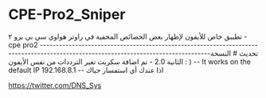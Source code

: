 # CPE-Pro2_Sniper
تطبيق خاص للأيفون لإظهار بعض الخصائص المخفية في راوتر هواوي سي بي برو ٢ -  cpe pro2
 -----------------------------------------------------------------------------------------------------------------------------------تحديث # النسخة الثانية 2.0 - تم اضافة سكربت تغير الترددات من نفس الأيفون : )
-- It works on the default IP 192.168.8.1 --
اذا عندك أي استفسار حياك 

https://twitter.com/DNS_Sys
